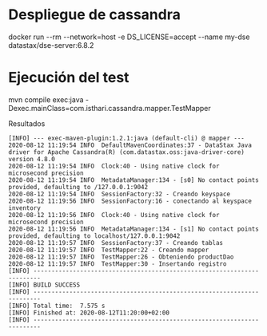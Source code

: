 # Despliegue de cassandra
docker run --rm --network=host -e DS_LICENSE=accept --name my-dse datastax/dse-server:6.8.2

# Ejecución del test
mvn compile exec:java -Dexec.mainClass=com.isthari.cassandra.mapper.TestMapper

Resultados 
```
[INFO] --- exec-maven-plugin:1.2.1:java (default-cli) @ mapper ---
2020-08-12 11:19:54 INFO  DefaultMavenCoordinates:37 - DataStax Java driver for Apache Cassandra(R) (com.datastax.oss:java-driver-core) version 4.8.0
2020-08-12 11:19:54 INFO  Clock:40 - Using native clock for microsecond precision
2020-08-12 11:19:54 INFO  MetadataManager:134 - [s0] No contact points provided, defaulting to /127.0.0.1:9042
2020-08-12 11:19:54 INFO  SessionFactory:32 - Creando keyspace
2020-08-12 11:19:56 INFO  SessionFactory:16 - conectando al keyspace inventory
2020-08-12 11:19:56 INFO  Clock:40 - Using native clock for microsecond precision
2020-08-12 11:19:56 INFO  MetadataManager:134 - [s1] No contact points provided, defaulting to localhost/127.0.0.1:9042
2020-08-12 11:19:57 INFO  SessionFactory:37 - Creando tablas
2020-08-12 11:19:57 INFO  TestMapper:22 - Creando mapper
2020-08-12 11:19:57 INFO  TestMapper:26 - Obteniendo productDao
2020-08-12 11:19:57 INFO  TestMapper:30 - Insertando registro
[INFO] ------------------------------------------------------------------------
[INFO] BUILD SUCCESS
[INFO] ------------------------------------------------------------------------
[INFO] Total time:  7.575 s
[INFO] Finished at: 2020-08-12T11:20:00+02:00
[INFO] ------------------------------------------------------------------------
```

